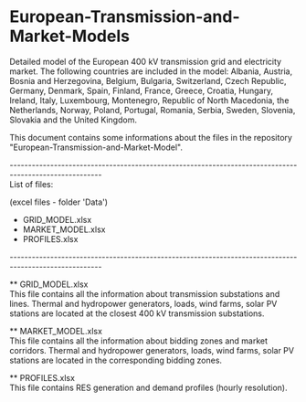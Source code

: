 # European-Transmission-and-Market-Models
Detailed model of the European 400 kV transmission grid and electricity market. The following countries are included in the model: Albania, Austria, Bosnia and Herzegovina, Belgium, Bulgaria, Switzerland, Czech Republic, Germany, Denmark, Spain, Finland, France, Greece, Croatia, Hungary, Ireland, Italy, Luxembourg, Montenegro, Republic of North Macedonia, the Netherlands, Norway, Poland, Portugal, Romania, Serbia, Sweden, Slovenia, Slovakia and the United Kingdom.

This document contains some informations about the files in the repository "European-Transmission-and-Market-Model".

*-------------------------------------------------------------------------------------------------------*\
List of files:

(excel files - folder 'Data')
- GRID_MODEL.xlsx
- MARKET_MODEL.xlsx
- PROFILES.xlsx

*-------------------------------------------------------------------------------------------------------*

** GRID_MODEL.xlsx\
This file contains all the information about transmission substations and lines. 
Thermal and hydropower generators, loads, wind farms, solar PV stations are located at the closest 400 kV transmission substations.

** MARKET_MODEL.xlsx\
This file contains all the information about bidding zones and market corridors.
Thermal and hydropower generators, loads, wind farms, solar PV stations are located in the corresponding bidding zones.

** PROFILES.xlsx\
This file contains RES generation and demand profiles (hourly resolution).
